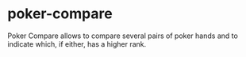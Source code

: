 poker-compare
=============

Poker Compare allows to compare several pairs of poker hands and to indicate which, if either, has a higher rank.
